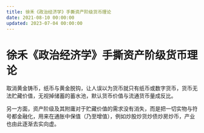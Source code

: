 ```yaml
---
title: 徐禾《政治经济学》手撕资产阶级货币理论
date: 2021-08-10 00:00:00
updated: 2023-07-04 00:00:00
---
```


# 徐禾《政治经济学》手撕资产阶级货币理论

取消黄金铸币，纸币与黄金脱钩，让人误以为货币就只有纸币或数字货币，货币无法贮藏价值，无视掉储蓄的蓄水池，默认货币价值与流通货币量成反比。

另一方面，资产阶级及其附庸对于贮藏价值的需求没有消失，而是把一切实物与符号都金融化，用来在通胀中保值（乃至增值），例如炒股炒货炒债炒房炒币，产业也由此逐渐去实向虚。
